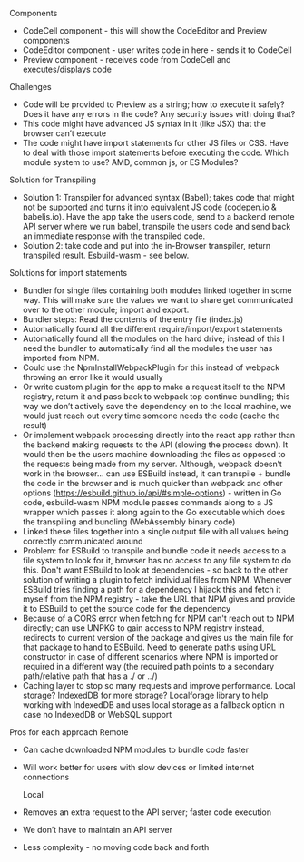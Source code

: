 Components

- CodeCell component - this will show the CodeEditor and Preview components
- CodeEditor component - user writes code in here - sends it to CodeCell
- Preview component - receives code from CodeCell and executes/displays code

Challenges

- Code will be provided to Preview as a string; how to execute it safely? Does it have any errors in the code? Any security issues with doing that?
- This code might have advanced JS syntax in it (like JSX) that the browser can’t execute
- The code might have import statements for other JS files or CSS. Have to deal with those import statements before executing the code. Which module system to use? AMD, common js, or ES Modules?

Solution for Transpiling

- Solution 1: Transpiler for advanced syntax (Babel); takes code that might not be supported and turns it into equivalent JS code (codepen.io & babeljs.io). Have the app take the users code, send to a backend remote API server where we run babel, transpile the users code and send back an immediate response with the transpiled code.
- Solution 2: take code and put into the in-Browser transpiler, return transpiled result. Esbuild-wasm - see below.

Solutions for import statements

- Bundler for single files containing both modules linked together in some way. This will make sure the values we want to share get communicated over to the other module; import and export.
- Bundler steps: Read the contents of the entry file (index.js)
- Automatically found all the different require/import/export statements
- Automatically found all the modules on the hard drive; instead of this I need the bundler to automatically find all the modules the user has imported from NPM.
- Could use the NpmInstallWebpackPlugin for this instead of webpack throwing an error like it would usually
- Or write custom plugin for the app to make a request itself to the NPM registry, return it and pass back to webpack top continue bundling; this way we don’t actively save the dependency on to the local machine, we would just reach out every time someone needs the code (cache the result)
- Or implement webpack processing directly into the react app rather than the backend making requests to the API (slowing the process down). It would then be the users machine downloading the files as opposed to the requests being made from my server. Although, webpack doesn’t work in the browser… can use ESBuild instead, it can transpile + bundle the code in the browser and is much quicker than webpack and other options (https://esbuild.github.io/api/#simple-options) - written in Go code, esbuild-wasm NPM module passes commands along to a JS wrapper which passes it along again to the Go executable which does the transpiling and bundling (WebAssembly binary code)
- Linked these files together into a single output file with all values being correctly communicated around
- Problem: for ESBuild to transpile and bundle code it needs access to a file system to look for it, browser has no access to any file system to do this. Don't want ESBuild to look at dependencies - so back to the other solution of writing a plugin to fetch individual files from NPM. Whenever ESBuild tries finding a path for a dependency I hijack this and fetch it myself from the NPM registry - take the URL that NPM gives and provide it to ESBuild to get the source code for the dependency
- Because of a CORS error when fetching for NPM can't reach out to NPM directly; can use UNPKG to gain access to NPM registry instead, redirects to current version of the package and gives us the main file for that package to hand to ESBuild. Need to generate paths using URL constructor in case of different scenarios where NPM is imported or required in a different way (the required path points to a secondary path/relative path that has a ./ or ../)
- Caching layer to stop so many requests and improve performance. Local storage? IndexedDB for more storage? Localforage library to help working with IndexedDB and uses local storage as a fallback option in case no IndexedDB or WebSQL support

Pros for each approach
Remote

- Can cache downloaded NPM modules to bundle code faster
- Will work better for users with slow devices or limited internet connections

  Local

- Removes an extra request to the API server; faster code execution
- We don’t have to maintain an API server
- Less complexity - no moving code back and forth
